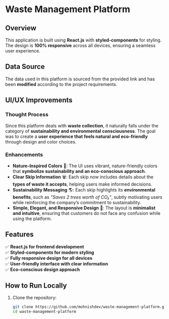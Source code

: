 # Waste Management Platform  

## Overview  
This application is built using **React.js** with **styled-components** for styling. The design is **100% responsive** across all devices, ensuring a seamless user experience.  

## Data Source  
The data used in this platform is sourced from the provided link and has been **modified** according to the project requirements.  

## UI/UX Improvements  

### Thought Process  
Since this platform deals with **waste collection**, it naturally falls under the category of **sustainability and environmental consciousness**. The goal was to create a **user experience that feels natural and eco-friendly** through design and color choices.  

### Enhancements  

- **Nature-Inspired Colors** 🌿: The UI uses vibrant, nature-friendly colors that **symbolize sustainability and an eco-conscious approach**.  
- **Clear Skip Information** 🗑️: Each skip now includes details about the **types of waste it accepts**, helping users make informed decisions.  
- **Sustainability Messaging** 🌎: Each skip highlights its **environmental benefits**, such as _"Saves 2 trees worth of CO₂"_, subtly motivating users while reinforcing the company’s commitment to sustainability.  
- **Simple, Elegant, and Responsive Design** 🎨: The layout is **minimalist and intuitive**, ensuring that customers do not face any confusion while using the platform.  

## Features  

✅ **React.js for frontend development**  
✅ **Styled-components for modern styling**  
✅ **Fully responsive design for all devices**  
✅ **User-friendly interface with clear information**  
✅ **Eco-conscious design approach**  

## How to Run Locally  

1. Clone the repository:  
   ```bash
   git clone https://github.com/mohnishdev/waste-management-platform.git
   cd waste-management-platform
